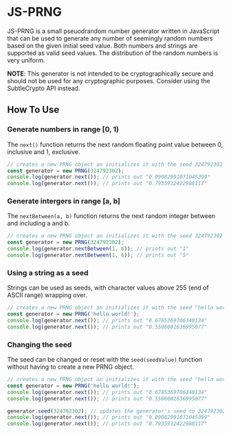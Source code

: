 # JS-PRNG
JS-PRNG is a small pseuodrandom number generator written in JavaScript that can be used to generate any number of seemingly random numbers based on the given initial seed value. Both numbers and strings are supported as valid seed values. The distribution of the random numbers is very uniform.

**NOTE**: This generator is not intended to be cryptographically secure and should not be used for any cryptographic purposes. Consider using the SubtleCrypto API instead. 

## How To Use
### Generate numbers in range [0, 1)
The `next()` function returns the next random floating point value between 0, inclusive and 1, exclusive.
```javascript
// creates a new PRNG object an initializes it with the seed 324792302
const generator = new PRNG(324792302); 
console.log(generator.next()); // prints out "0.09082991071045399"
console.log(generator.next()); // prints out "0.7935932422988117"
```
### Generate intergers in range [a, b]
The `nextBetween(a, b)` function returns the next random integer between and including a and b.
```javascript
// creates a new PRNG object an initializes it with the seed 324792302
const generator = new PRNG(324792302);
console.log(generator.nextBetween(1, 6)); // prints out "1"
console.log(generator.nextBetween(1, 6)); // prints out "5"
```

### Using a string as a seed
Strings can be used as seeds, with character values above 255 (end of ASCII range) wrapping over.
```javascript
// creates a new PRNG object an initializes it with the seed "hello world!"
const generator = new PRNG('hello world!');
console.log(generator.next()); // prints out "0.6785369706340134"
console.log(generator.next()); // prints out "0.5506081636995077"
```
### Changing the seed
The seed can be changed or reset with the `seed(seedValue)` function without having to create a new PRNG object.
```javascript
// creates a new PRNG object an initializes it with the seed "hello world!"
const generator = new PRNG('hello world!');
console.log(generator.next()); // prints out "0.6785369706340134"
console.log(generator.next()); // prints out "0.5506081636995077"

generator.seed(324792302); // updates the generator's seed to 324792302
console.log(generator.next()); // prints out "0.09082991071045399"
console.log(generator.next()); // prints out "0.7935932422988117"
```
